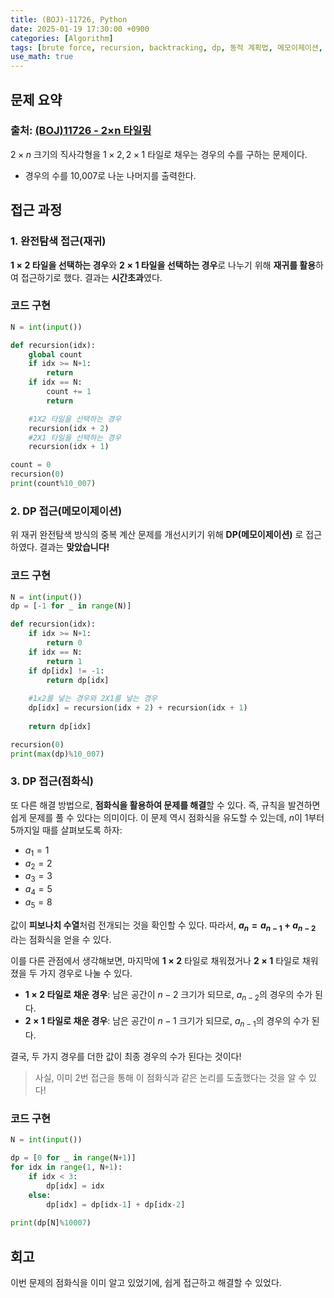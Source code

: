 ```yaml
---
title: (BOJ)-11726, Python
date: 2025-01-19 17:30:00 +0900
categories: [Algorithm]
tags: [brute force, recursion, backtracking, dp, 동적 계획법, 메모이제이션, 점화식, 재귀,  경우의 수, 완전탐색, 코테]     # TAG names should always be lowercase
use_math: true
---
```


## **문제 요약**
### 출처: [(BOJ)11726 - 2×n 타일링](https://www.acmicpc.net/problem/11726)  

$2×n$ 크기의 직사각형을 $1×2, 2×1$ 타일로 채우는 경우의 수를 구하는 문제이다.

-	경우의 수를 10,007로 나눈 나머지를 출력한다.

## **접근 과정**

### **1. 완전탐색 접근(재귀)**

**$1\times2$ 타일을 선택하는 경우**와 **$2\times1$ 타일을 선택하는 경우**로 나누기 위해 **재귀를 활용**하여 접근하기로 했다. 결과는 **시간초과**였다. 


### **코드 구현**

```python
N = int(input())

def recursion(idx):
    global count
    if idx >= N+1:
        return 
    if idx == N:
        count += 1
        return 

    #1X2 타일을 선택하는 경우
    recursion(idx + 2) 
    #2X1 타일을 선택하는 경우
    recursion(idx + 1)

count = 0
recursion(0)
print(count%10_007)

```

### **2. DP 접근(메모이제이션)**
위 재귀 완전탐색 방식의 중복 계산 문제를 개선시키기 위해 **DP(메모이제이션)** 로 접근하였다. 결과는 **맞았습니다!**

### **코드 구현**
```python
N = int(input())
dp = [-1 for _ in range(N)]

def recursion(idx):
    if idx >= N+1:
        return 0 
    if idx == N:
        return 1
    if dp[idx] != -1:
        return dp[idx]
    
    #1x2를 넣는 경우와 2X1를 넣는 경우
    dp[idx] = recursion(idx + 2) + recursion(idx + 1)
    
    return dp[idx]

recursion(0)
print(max(dp)%10_007)
```

### **3. DP 접근(점화식)**

또 다른 해결 방법으로, **점화식을 활용하여 문제를 해결**할 수 있다. 즉, 규칙을 발견하면 쉽게 문제를 풀 수 있다는 의미이다. 이 문제 역시 점화식을 유도할 수 있는데, $n$이 $1$부터 $5$까지일 때를 살펴보도록 하자:

-   $a_1 = 1$
-   $a_2 = 2$
-   $a_3 = 3$
-   $a_4 = 5$
-   $a_5 = 8$

값이 **피보나치 수열**처럼 전개되는 것을 확인할 수 있다. 따라서, **$a_n = a_{n-1} + a_{n-2}$** 라는 점화식을 얻을 수 있다.

이를 다른 관점에서 생각해보면, 마지막에 **$1\times2$** 타일로 채워졌거나 **$2\times1$** 타일로 채워졌을 두 가지 경우로 나눌 수 있다.

-   **$1\times2$ 타일로 채운 경우**: 남은 공간이 $n-2$ 크기가 되므로, $a_{n-2}$의 경우의 수가 된다.
-   **$2\times1$ 타일로 채운 경우**: 남은 공간이 $n-1$ 크기가 되므로, $a_{n-1}$의 경우의 수가 된다.

결국, 두 가지 경우를 더한 값이 최종 경우의 수가 된다는 것이다!

> 사실, 이미 2번 접근을 통해 이 점화식과 같은 논리를 도출했다는 것을 알 수 있다!
 

### **코드 구현**

```python
N = int(input())

dp = [0 for _ in range(N+1)]
for idx in range(1, N+1):
    if idx < 3:
        dp[idx] = idx
    else:   
        dp[idx] = dp[idx-1] + dp[idx-2]
    
print(dp[N]%10007)
```

## **회고**

이번 문제의 점화식을 이미 알고 있었기에, 쉽게 접근하고 해결할 수 있었다. 


